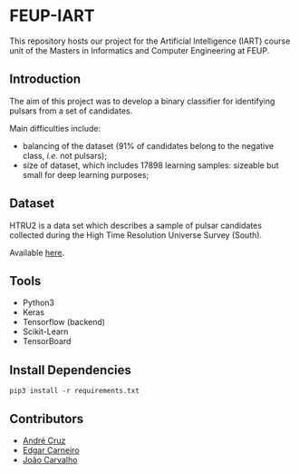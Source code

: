 # FEUP-IART
This repository hosts our project for the Artificial Intelligence (IART) course unit of the Masters in Informatics and Computer Engineering at FEUP.

## Introduction
The aim of this project was to develop a binary classifier for identifying pulsars from a set of candidates.

Main difficulties include:
* balancing of the dataset (91% of candidates belong to the negative class, _i.e._ not pulsars);
* size of dataset, which includes 17898 learning samples: sizeable but small for deep learning purposes;

## Dataset
HTRU2 is a data set which describes a sample of pulsar candidates collected during the High Time Resolution Universe Survey (South).

Available [here](http://archive.ics.uci.edu/ml/datasets/HTRU2).

## Tools
* Python3
* Keras
* Tensorflow (backend)
* Scikit-Learn
* TensorBoard

## Install Dependencies
```
pip3 install -r requirements.txt
```

## Contributors
* [André Cruz](https://github.com/AndreFCruz)
* [Edgar Carneiro](https://github.com/EdgarACarneiro)
* [João Carvalho](https://github.com/jflcarvalho)